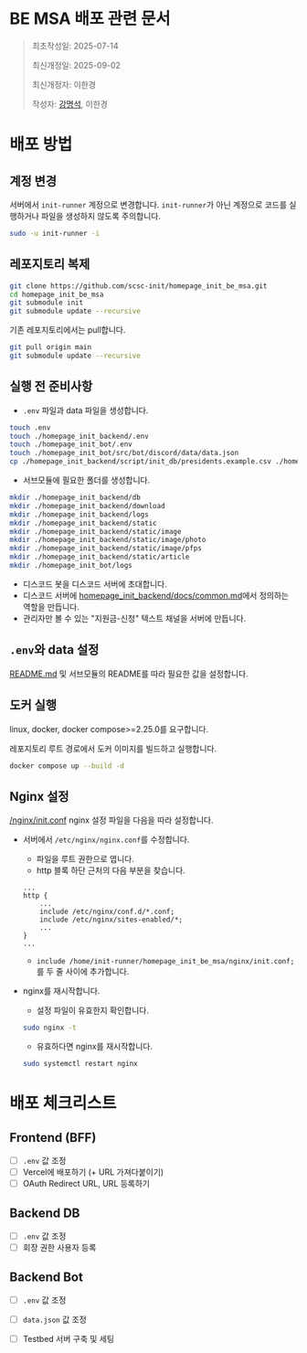 # BE MSA 배포 관련 문서

> 최초작성일: 2025-07-14
>
> 최신개정일: 2025-09-02
>
> 최신개정자: 이한경
>
> 작성자: [강명석](mailto:tomskang@naver.com), 이한경

# 배포 방법

## 계정 변경
서버에서 `init-runner` 계정으로 변경합니다. `init-runner`가 아닌 계정으로 코드를 실행하거나 파일을 생성하지 않도록 주의합니다. 

```bash
sudo -u init-runner -i
```

## 레포지토리 복제
```bash
git clone https://github.com/scsc-init/homepage_init_be_msa.git
cd homepage_init_be_msa
git submodule init
git submodule update --recursive
```

기존 레포지토리에서는 pull합니다. 
```bash
git pull origin main
git submodule update --recursive
```

## 실행 전 준비사항
- `.env` 파일과 data 파일을 생성합니다. 
```bash
touch .env
touch ./homepage_init_backend/.env
touch ./homepage_init_bot/.env
touch ./homepage_init_bot/src/bot/discord/data/data.json
cp ./homepage_init_backend/script/init_db/presidents.example.csv ./homepage_init_backend/script/init_db/presidents.csv
```

- 서브모듈에 필요한 폴더를 생성합니다. 
```bash
mkdir ./homepage_init_backend/db
mkdir ./homepage_init_backend/download
mkdir ./homepage_init_backend/logs
mkdir ./homepage_init_backend/static
mkdir ./homepage_init_backend/static/image
mkdir ./homepage_init_backend/static/image/photo
mkdir ./homepage_init_backend/static/image/pfps
mkdir ./homepage_init_backend/static/article
mkdir ./homepage_init_bot/logs
```

- 디스코드 봇을 디스코드 서버에 초대합니다. 
- 디스코드 서버에 [homepage_init_backend/docs/common.md](homepage_init_backend/docs/common.md)에서 정의하는 역할을 만듭니다.
- 관리자만 볼 수 있는 "지원금-신청" 텍스트 채널을 서버에 만듭니다. 

## `.env`와 data 설정
[README.md](/README.md) 및 서브모듈의 README를 따라 필요한 값을 설정합니다. 

## 도커 실행

linux, docker, docker compose>=2.25.0를 요구합니다. 

레포지토리 루트 경로에서 도커 이미지를 빌드하고 실행합니다. 
```bash
docker compose up --build -d
```

## Nginx 설정
[/nginx/init.conf](/nginx/init.conf) nginx 설정 파일을 다음을 따라 설정합니다. 

- 서버에서 `/etc/nginx/nginx.conf`를 수정합니다. 
    * 파일을 루트 권한으로 엽니다. 
    * http 블록 하단 근처의 다음 부분을 찾습니다. 
    ```nginx
    ...
    http {
        ...
        include /etc/nginx/conf.d/*.conf;
        include /etc/nginx/sites-enabled/*;
        ...
    }
    ...
    ```
    * `include /home/init-runner/homepage_init_be_msa/nginx/init.conf;`를 두 줄 사이에 추가합니다.

- nginx를 재시작합니다.
    * 설정 파일이 유효한지 확인합니다. 
    ```bash
    sudo nginx -t
    ```
    * 유효하다면 nginx를 재시작합니다. 
    ```bash
    sudo systemctl restart nginx
    ```

# 배포 체크리스트

## Frontend (BFF)

- [ ] `.env` 값 조정
- [ ] Vercel에 배포하기 (+ URL 가져다붙이기)
- [ ] OAuth Redirect URL, URL 등록하기

## Backend DB

- [ ] `.env` 값 조정
- [ ] 회장 권한 사용자 등록

## Backend Bot

- [ ] `.env` 값 조정
- [ ] `data.json` 값 조정
- [ ] Testbed 서버 구축 및 세팅

